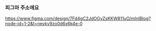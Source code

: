 ### 피그마 주소에요

https://www.figma.com/design/7Fd4gC2JdOGyZsKKW811uO/mlnlBlog?node-id=1-2&t=nevkv9zo0d6x6k4e-0
